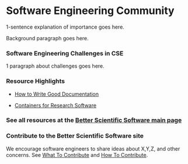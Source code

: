 # Software Engineering Community

1-sentence explanation of importance goes here.

Background paragraph goes here.

### Software Engineering Challenges in CSE
1 paragraph about challenges goes here.

### Resource Highlights

* [How to Write Good Documentation](../../CuratedContent/HowToWriteGoodDocumentation.md)

* [Containers for Research Software](../../Articles/ContainersForResearchSw.md)

### See all resources at the [Better Scientific Software main page](../Homepage.md)

### Contribute to the Better Scientific Software site
We encourage software engineers to share ideas about X,Y,Z, and other concerns.  See [What To Contribute](../WhatToContribute.md) and [How To Contribute](../HowToContribute.md).
